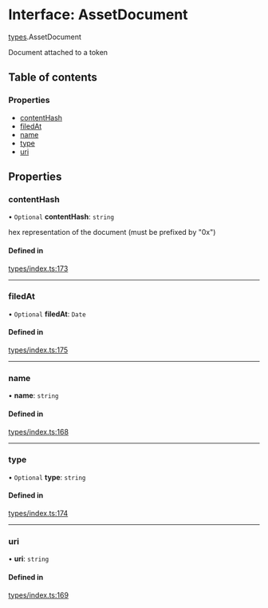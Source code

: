 # Interface: AssetDocument

[types](../wiki/types).AssetDocument

Document attached to a token

## Table of contents

### Properties

- [contentHash](../wiki/types.AssetDocument#contenthash)
- [filedAt](../wiki/types.AssetDocument#filedat)
- [name](../wiki/types.AssetDocument#name)
- [type](../wiki/types.AssetDocument#type)
- [uri](../wiki/types.AssetDocument#uri)

## Properties

### contentHash

• `Optional` **contentHash**: `string`

hex representation of the document (must be prefixed by "0x")

#### Defined in

[types/index.ts:173](https://github.com/PolymathNetwork/polymesh-sdk/blob/31dfa0dc/src/types/index.ts#L173)

___

### filedAt

• `Optional` **filedAt**: `Date`

#### Defined in

[types/index.ts:175](https://github.com/PolymathNetwork/polymesh-sdk/blob/31dfa0dc/src/types/index.ts#L175)

___

### name

• **name**: `string`

#### Defined in

[types/index.ts:168](https://github.com/PolymathNetwork/polymesh-sdk/blob/31dfa0dc/src/types/index.ts#L168)

___

### type

• `Optional` **type**: `string`

#### Defined in

[types/index.ts:174](https://github.com/PolymathNetwork/polymesh-sdk/blob/31dfa0dc/src/types/index.ts#L174)

___

### uri

• **uri**: `string`

#### Defined in

[types/index.ts:169](https://github.com/PolymathNetwork/polymesh-sdk/blob/31dfa0dc/src/types/index.ts#L169)
